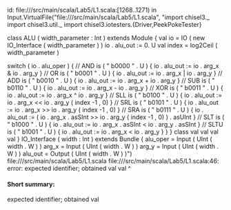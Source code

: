 id: file://<WORKSPACE>/src/main/scala/Lab5/L1.scala:[1268..1271) in Input.VirtualFile("file://<WORKSPACE>/src/main/scala/Lab5/L1.scala", "import chisel3._
import chisel3.util._
import chisel3.iotesters.{Driver,PeekPokeTester}

class ALU ( width_parameter : Int ) extends Module {
    val io = IO ( new IO_Interface ( width_parameter ) )
    io . alu_out := 0. U
    val index = log2Ceil ( width_parameter )

switch ( io . alu_oper ) { 
    // AND
    is ( " b0000 " . U ) {
        io . alu_out := io . arg_x & io . arg_y
} 
    // OR
    is ( " b0001 " . U ) {
        io . alu_out := io . arg_x | io . arg_y
    } // ADD
    is ( " b0010 " . U ) {
        io . alu_out := io . arg_x + io . arg_y
    } // SUB
    is ( " b0110 " . U ) {
        io . alu_out := io . arg_x - io . arg_y
    } // XOR
    is ( " b0011 " . U ) {
        io . alu_out := io . arg_x ^ io . arg_y
    } // SLL
    is ( " b0100 " . U ) {
        io . alu_out := io . arg_x << io . arg_y ( index -1 , 0)
    } // SRL
    is ( " b0101 " . U ) {
    io . alu_out := io . arg_x >> io . arg_y ( index -1 , 0)
    } // SRA
    is ( " b0111 " . U ) {
    io . alu_out := ( io . arg_x . asSInt >> io . arg_y ( index -1 , 0) ) . asUInt
    } // SLT
    is ( " b1000 " . U ) {
    io . alu_out := io . arg_x . asSInt < io . arg_y . asSInt
    } // SLTU
    is ( " b1001 " . U ) {
    io . alu_out := io . arg_x < io . arg_y
    }
}
}
class
val
val
val
val
}
IO_Interface ( width : Int ) extends Bundle {
alu_oper = Input ( UInt ( width . W ) )
arg_x = Input ( UInt ( width . W ) )
arg_y = Input ( UInt ( width . W ) )
alu_out = Output ( UInt ( width . W ) )")
file://<WORKSPACE>/src/main/scala/Lab5/L1.scala
file://<WORKSPACE>/src/main/scala/Lab5/L1.scala:46: error: expected identifier; obtained val
val
^
#### Short summary: 

expected identifier; obtained val